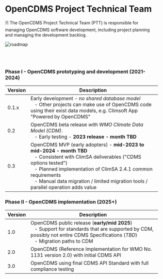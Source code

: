 # OpenCDMS Project Technical Team
🗎 The OpenCDMS Project Technical Team (PTT) is responsible for managing OpenCDMS software development, including project planning and managing the development backlog.

![roadmap](https://raw.githubusercontent.com/opencdms/project-technical-team/main/2021_current_roadmap.png)

<br/><br/>

### Phase I - OpenCDMS prototyping and development (2021-2024)

| Version | Description |
|---------|-------------|
| 0.1.x   | Early development - *no shared database model* <br/> &nbsp;&nbsp; - Other projects can make use of OpenCDMS code using their exist data models, e.g. Climsoft App "Powered by OpenCDMS"|
| 0.2     | OpenCDMS beta release *with WMO Climate Data Model (CDM)*. <br/>&nbsp;&nbsp; -  Early testing - **2023 release - month TBD**|
| 0.3     | OpenCDMS MVP (early adopters) - **mid-2023 to mid-2024 - month TBD** <br/> &nbsp;&nbsp; - Consistent with ClimSA deliverables ("CDMS options tested") <br/> &nbsp;&nbsp; - Planned implementation of ClimSA 2.4.1 common requirements <br/> &nbsp;&nbsp; - Manual data migration / limited migration tools / parallel operation adds value|

### Phase II - OpenCDMS implementation (2025+)

| Version | Description |
|---------|-------------|
| 1.0     | OpenCDMS public release (**early/mid 2025**) <br/> &nbsp;&nbsp; - Support for standards that are supported by CDM, possibly not entire CDMS Specifications (*TBD*) <br/> &nbsp;&nbsp; - Migration paths to CDM|
| 2.0     | OpenCDMS (Reference Implementation for WMO No. 1131 version 2.0) with initial CDMS API|
| 3.0     | OpenCDMS using final CDMS API Standard with full compliance testing|
